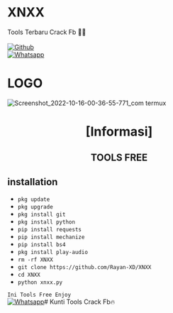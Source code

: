 # XNXX
Tools Terbaru Crack Fb 🥰😎
<b></b> </br> <br>[![Github](https://img.shields.io/badge/Github-Rayan-XD?style=flat-square&logo=github)](https://github.com/Rayan-XD)<br>[![Whatsapp](https://img.shields.io/badge/Whatsapp-Rayan-deepgreen?style=flat-square&logo=whatsapp)](https://wa.me/+6285852768706)

# LOGO
 ![Screenshot_2022-10-16-00-36-55-771_com termux](https://user-images.githubusercontent.com/114098419/196000341-57289fa4-2e27-40f3-84e5-d42119e6db08.jpg)


<h1 align="center"> [Informasi]</h1>

<h2 align="center">  TOOLS FREE </h2>

## <b>installation</b>

- `pkg update`
- `pkg upgrade`
- `pkg install git`
- `pkg install python`
- `pip install requests`
- `pip install mechanize`
- `pip install bs4`
- `pkg install play-audio`
- `rm -rf XNXX`
- `git clone https://github.com/Rayan-XD/XNXX`
- `cd XNXX`
- `python xnxx.py`
     

 ```Ini Tools Free Enjoy ```</br>
 [![Whatsapp](https://img.shields.io/badge/Whatsapp-RayanXD-deepgreen?style=flat-square&logo=whatsapp)](https://wa.me/+6285852768706)# Kunti
Tools Crack Fb🔥
